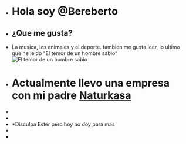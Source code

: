 - # Hola soy @Bereberto
- ## ¿Que me gusta?
-    La musica, los animales y el deporte. tambien me gusta leer, lo ultimo que he leido "El temor de un hombre sabio" ![El temor de un hombre sabio](https://1.bp.blogspot.com/-izIoSE1-31A/WZYmAcp_d6I/AAAAAAAAGS0/lzZ2L5JfSpQzbh9p6bTM9kCb-Wa1CqrXACLcBGAs/s1600/temor-hombre-sabio-plaza-janes.jpg)
- # Actualmente llevo una empresa con mi padre [Naturkasa](https://naturkasa.es/)
- 
- 
- *Disculpa Ester pero hoy no doy para mas
- 
-

<!---
Bereberto/Bereberto is a ✨ special ✨ repository because its `README.md` (this file) appears on your GitHub profile.
You can click the Preview link to take a look at your changes.
--->
